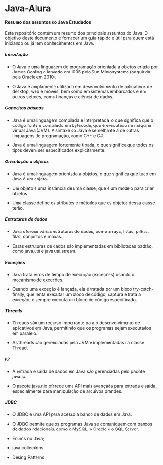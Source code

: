 # Java-Alura

<h4>Resumo dos assuntos do Java Estudados</h4>
Este repositório contém um resumo dos principais assuntos do Java. O objetivo deste documento é fornecer um guia rápido e útil para quem está iniciando ou já tem conhecimentos em Java.

<h5>Introdução</h5>

- O Java é uma linguagem de programação orientada a objetos criada por James Gosling e lançada em 1995 pela Sun Microsystems (adquirida pela Oracle em 2010).

- O Java é amplamente utilizado em desenvolvimento de aplicativos de desktop, web e móveis, bem como em sistemas embarcados e em outros setores, como finanças e ciência de dados.

<h5>Conceitos básicos</h5>

- Java é uma linguagem compilada e interpretada, o que significa que o código fonte é compilado em bytecode, que é executado na máquina virtual Java (JVM).
A sintaxe do Java é semelhante à de outras linguagens de programação, como C++ e C#.

- Java é uma linguagem fortemente tipada, o que significa que todos os tipos devem ser especificados explicitamente.

<h5>Orientação a objetos</h5>

- Java é uma linguagem orientada a objetos, o que significa que tudo em Java é um objeto.

- Um objeto é uma instância de uma classe, que é um modelo para criar objetos.

- Uma classe define os atributos e métodos que os objetos dessa classe terão.

<h5>Estruturas de dados</h5>

- Java oferece várias estruturas de dados, como arrays, listas, pilhas, filas, conjuntos e mapas.

- Essas estruturas de dados são implementadas em bibliotecas padrão, como java.util e java.util.stream.

<h5>Exceções</h5>

- Java trata erros de tempo de execução (exceções) usando o mecanismo de exceções.

- Quando uma exceção é lançada, ela é tratada por um bloco try-catch-finally, que tenta executar um bloco de código, captura e trata a exceção, e sempre executa um bloco de código especificado.

<h5>Threads</h5>

- Threads são um recurso importante para o desenvolvimento de aplicativos em Java, permitindo que os programas sejam executados em paralelo.

- As threads são gerenciadas pela JVM e implementadas na classe Thread.

<h5>IO</h5>

- A entrada e saída de dados em Java são gerenciadas pelo pacote java.io.

- O pacote java.nio oferece uma API mais avançada para entrada e saída, especialmente para manipulação de arquivos grandes.

<h5>JDBC</h5>

- O JDBC é uma API para acesso a banco de dados em Java.

- O JDBC permite que os programas Java se comuniquem com bancos de dados relacionais, como o MySQL, o Oracle e o SQL Server.


- Enums no Java;

- java.collections
- Desing Patterns
